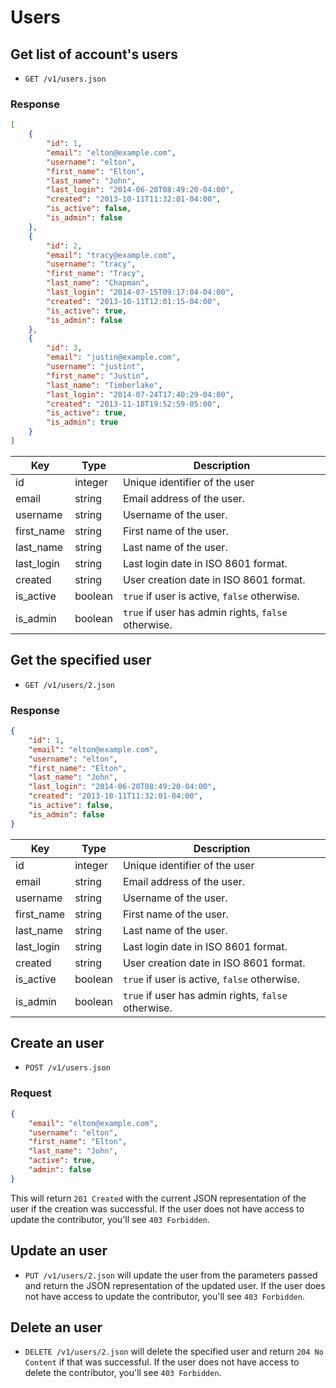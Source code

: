 # Users

## Get list of account's users

* `GET /v1/users.json`

### Response
``` json
[
    {
        "id": 1,
        "email": "elton@example.com",
        "username": "elton",
        "first_name": "Elton",
        "last_name": "John",
        "last_login": "2014-06-20T08:49:20-04:00",
        "created": "2013-10-11T11:32:01-04:00",
        "is_active": false,
        "is_admin": false
    },
    {
        "id": 2,
        "email": "tracy@example.com",
        "username": "tracy",
        "first_name": "Tracy",
        "last_name": "Chapman",
        "last_login": "2014-07-15T09:17:04-04:00",
        "created": "2013-10-11T12:01:15-04:00",
        "is_active": true,
        "is_admin": false
    },
    {
        "id": 3,
        "email": "justin@example.com",
        "username": "justint",
        "first_name": "Justin",
        "last_name": "Timberlake",
        "last_login": "2014-07-24T17:40:29-04:00",
        "created": "2013-11-18T19:52:59-05:00",
        "is_active": true,
        "is_admin": true
    }
]
```
Key | Type | Description
--- | --- | ---
id | integer | Unique identifier of the user
email | string | Email address of the user.
username | string | Username of the user.
first_name | string | First name of the user.
last_name | string | Last name of the user.
last_login | string | Last login date in ISO 8601 format.
created | string | User creation date in ISO 8601 format.
is_active | boolean | `true` if user is active, `false` otherwise.
is_admin | boolean | `true` if user has admin rights, `false` otherwise.

## Get the specified user

* `GET /v1/users/2.json`

### Response
``` json
{
    "id": 1,
    "email": "elton@example.com",
    "username": "elton",
    "first_name": "Elton",
    "last_name": "John",
    "last_login": "2014-06-20T08:49:20-04:00",
    "created": "2013-10-11T11:32:01-04:00",
    "is_active": false,
    "is_admin": false
}
```
Key | Type | Description
--- | --- | ---
id | integer | Unique identifier of the user
email | string | Email address of the user.
username | string | Username of the user.
first_name | string | First name of the user.
last_name | string | Last name of the user.
last_login | string | Last login date in ISO 8601 format.
created | string | User creation date in ISO 8601 format.
is_active | boolean | `true` if user is active, `false` otherwise.
is_admin | boolean | `true` if user has admin rights, `false` otherwise.

## Create an user

* `POST /v1/users.json`

### Request
``` json
{
    "email": "elton@example.com",
    "username": "elton",
    "first_name": "Elton",
    "last_name": "John",
    "active": true,
    "admin": false
}
```

This will return `201 Created` with the current JSON representation of the user if the creation was successful. If the user does not have access to update the contributor, you'll see `403 Forbidden`.

## Update an user

* `PUT /v1/users/2.json` will update the user from the parameters passed and return the JSON representation of the updated user. If the user does not have access to update the contributor, you'll see `403 Forbidden`.

## Delete an user

* `DELETE /v1/users/2.json` will delete the specified user and return `204 No Content` if that was successful. If the user does not have access to delete the contributor, you'll see `403 Forbidden`.